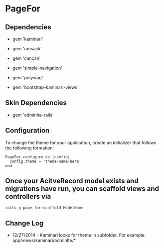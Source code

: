 # PageFor

## Dependencies

* gem 'kaminari'

* gem 'ransack'

* gem 'cancan'

* gem 'simple-navigation'

* gem 'polywag'

* gem 'bootstrap-kaminari-views'

## Skin Dependencies

* gem 'adminlte-rails'


## Configuration

To change the theme for your application, create an initializer that follows the following formation:

    PageFor.configure do |config|
      config.theme = 'theme-name-here'
    end


## Once your AcitveRecord model exists and migrations have run, you can scaffold views and controllers via

    rails g page_for:scaffold ModelName

## Change Log

* 12/27/2014 - Kaminari looks for theme in subfolder.  For example.  app/views/kaminari/adminlte/*

